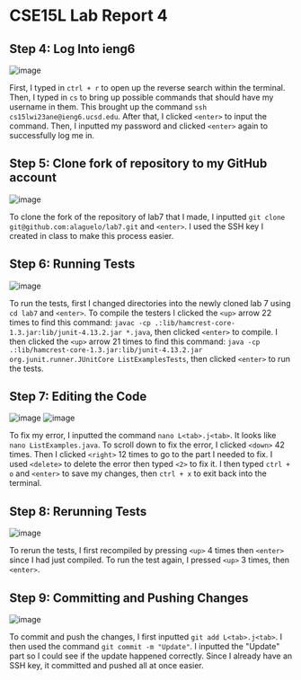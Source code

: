 # CSE15L Lab Report 4
## Step 4: Log Into ieng6
![image](https://user-images.githubusercontent.com/122497078/221502520-d06b00be-0a51-47b6-965e-fe2165abe0be.png)

First, I typed in ```ctrl + r``` to open up the reverse search within the terminal. Then, I typed in ```cs``` to bring up possible commands that should have my username
in them. This brought up the command ```ssh cs15lwi23ane@ieng6.ucsd.edu```. After that, I clicked ```<enter>``` to input the command. Then, I inputted my password and clicked
```<enter>``` again to successfully log me in.

## Step 5: Clone fork of repository to my GitHub account
![image](https://user-images.githubusercontent.com/122497078/221506345-153a3dfb-744c-4cde-bdc3-9e30310439f4.png)

To clone the fork of the repository of lab7 that I made, I inputted ```git clone git@github.com:alaguelo/lab7.git``` and ```<enter>```. I used the SSH key I created in class to make this
process easier.

## Step 6: Running Tests
![image](https://user-images.githubusercontent.com/122497078/221508238-9c155904-6ff7-4f9c-bcc0-05d37d463b86.png)

To run the tests, first I changed directories into the newly cloned lab 7 using ```cd lab7``` and ```<enter>```. To compile the testers I clicked the ```<up>``` arrow 22 times to 
find this command: ```javac -cp .:lib/hamcrest-core-1.3.jar:lib/junit-4.13.2.jar *.java```, then clicked ```<enter>``` to compile. I then clicked the ```<up>``` arrow 21 times to
find this command: ```java -cp .:lib/hamcrest-core-1.3.jar:lib/junit-4.13.2.jar org.junit.runner.JUnitCore ListExamplesTests```, then clicked ```<enter>``` to run the 
tests.

## Step 7: Editing the Code
![image](https://user-images.githubusercontent.com/122497078/221513217-a6d2e0ee-55d5-46b0-9ffc-5725e60ae070.png)
![image](https://user-images.githubusercontent.com/122497078/221513071-daf949a0-291a-45c0-8323-971d6ed69f48.png)


To fix my error, I inputted the command ```nano L<tab>.j<tab>```. It looks like ```nano ListExamples.java```. 
To scroll down to fix the error, I clicked ```<down>``` 42 times. Then I clicked ```<right>``` 12 times to go to the part I needed to fix. I used ```<delete>``` to delete the error
then typed ```<2>``` to fix it. I then typed ```ctrl + o``` and ```<enter>``` to save my changes, then ```ctrl + x``` to exit back into the terminal.

## Step 8: Rerunning Tests
![image](https://user-images.githubusercontent.com/122497078/221514819-e9d97c06-a689-42e5-b268-653cf32d223a.png)


To rerun the tests, I first recompiled by pressing ```<up>``` 4 times then ```<enter>``` since I had just compiled. To run the test again, I pressed ```<up>``` 3 times, then ```<enter>```.

## Step 9: Committing and Pushing Changes
![image](https://user-images.githubusercontent.com/122497078/221515278-c764a9f3-3492-4bcf-9efa-24113ced3278.png)

To commit and push the changes, I first inputted ```git add L<tab>.j<tab>```. I then used the command ```git commit -m "Update"```. I inputted the "Update" part so I could
see if the update happened correctly. Since I already have an SSH key, it committed and pushed all at once easier. 

